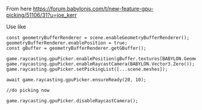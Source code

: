 From here https://forum.babylonjs.com/t/new-feature-gpu-picking/51106/31?u=joe_kerr

Use like

```
const geometryBufferRenderer = scene.enableGeometryBufferRenderer();
geometryBufferRenderer.enablePosition = true; 
const gBuffer = geometryBufferRenderer.getGBuffer();

game.raycasting.gpuPicker.enablePosition(gBuffer.textures[BABYLON.GeometryBufferRenderer.POSITION_TEXTURE_TYPE]);     
game.raycasting.gpuPicker.enableRaycastCamera(BABYLON.Vector3.Zero());                             
game.raycasting.gpuPicker.setPickingList([...scene.meshes]); 

await game.raycasting.gpuPicker.ensureReady(20, 10);

//do picking now

game.raycasting.gpuPicker.disableRaycastCamera();   
```